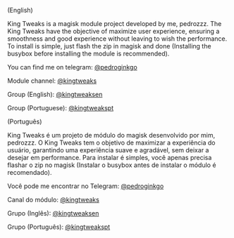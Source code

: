 (English)

King Tweaks is a magisk module project developed by me, pedrozzz.
The King Tweaks have the objective of maximize user experience, ensuring a smoothness and good experience without leaving to wish the performance.
To install is simple, just flash the zip in magisk and done (Installing the busybox before installing the module is recommended).

You can find me on telegram: 
[@pedroginkgo](https://t.me/pedroginkgo)

Module channel: 
[@kingtweaks](https://t.me/kingtweaks)

Group (English): 
[@kingtweaksen](https://t.me/kingtweaksen)

Group (Portuguese): 
[@kingtweakspt](https://t.me/kingtweakspt)

(Português)

King Tweaks é um projeto de módulo do magisk desenvolvido por mim, pedrozzz.
O King Tweaks tem o objetivo de maximizar a experiência do usuário, garantindo uma experiência suave e agradável, sem deixar a desejar em performance.
Para instalar é simples, você apenas precisa flashar o zip no magisk (Instalar o busybox antes de instalar o módulo é recomendado).

Você pode me encontrar no Telegram: 
[@pedroginkgo](https://t.me/pedroginkgo)

Canal do módulo: 
[@kingtweaks](https://t.me/kingtweaks)

Grupo (Inglês): 
[@kingtweaksen](https://t.me/kingtweaksen)

Grupo (Português): 
[@kingtweakspt](https://t.me/kingtweakspt)

